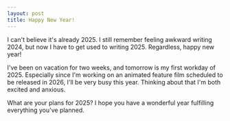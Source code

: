 ```yaml
---
layout: post
title: Happy New Year!
---
```


I can't believe it's already 2025. I still remember feeling awkward writing 2024, but now I have to get used to writing 2025. Regardless, happy new year!

I've been on vacation for two weeks, and tomorrow is my first workday of 2025. Especially since I'm working on an animated feature film scheduled to be released in 2026, I'll be very busy this year. Thinking about that I'm both excited and anxious.

What are your plans for 2025? I hope you have a wonderful year fulfilling everything you've planned.